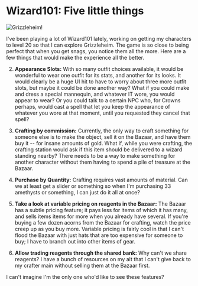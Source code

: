 # Wizard101: Five little things

![Grizzleheim!](http://westkarana.com/wp-content/uploads/2009/08/w101almostperfect.jpg "Grizzleheim!")

I've been playing a lot of Wizard101 lately, working on getting my characters to level 20 so that I can explore Grizzleheim. The game is so close to being perfect that when you get snags, you notice them all the more. Here are a few things that would make the experience all the better.


 2. **Appearance Slots:** With so many outfit choices available, it would be wonderful to wear one outfit for its stats, and another for its looks. It would clearly be a huge UI hit to have to worry about three more outfit slots, but maybe it could be done another way? What if you could make and dress a special mannequin, and whatever IT wore, you would appear to wear? Or you could talk to a certain NPC who, for Crowns perhaps, would cast a spell that let you keep the appearance of whatever you wore at that moment, until you requested they cancel that spell?

 4. **Crafting by commission:** Currently, the only way to craft something for someone else is to make the object, sell it on the Bazaar, and have them buy it -- for insane amounts of gold. What if, while you were crafting, the crafting station would ask if this item should be delivered to a wizard standing nearby? There needs to be a way to make something for another character without them having to spend a pile of treasure at the Bazaar.

 6. **Purchase by Quantity:** Crafting requires vast amounts of material. Can we at least get a slider or something so when I'm purchasing 33 amethysts or something, I can just do it all at once?

 8. **Take a look at variable pricing on reagents in the Bazaar:** The Bazaar has a subtle pricing feature; it pays less for items of which it has many, and sells items items for more when you already have several. If you're buying a few dozen acorns from the Bazaar for crafting, watch the price creep up as you buy more. Variable pricing is fairly cool in that I can't flood the Bazaar with just hats that are too expensive for someone to buy; I have to branch out into other items of gear.

 10. **Allow trading reagents through the shared bank:** Why can't we share reagents? I have a bunch of resources on my alt that I can't give back to my crafter main without selling them at the Bazaar first.




I can't imagine I'm the only one who'd like to see these features?

